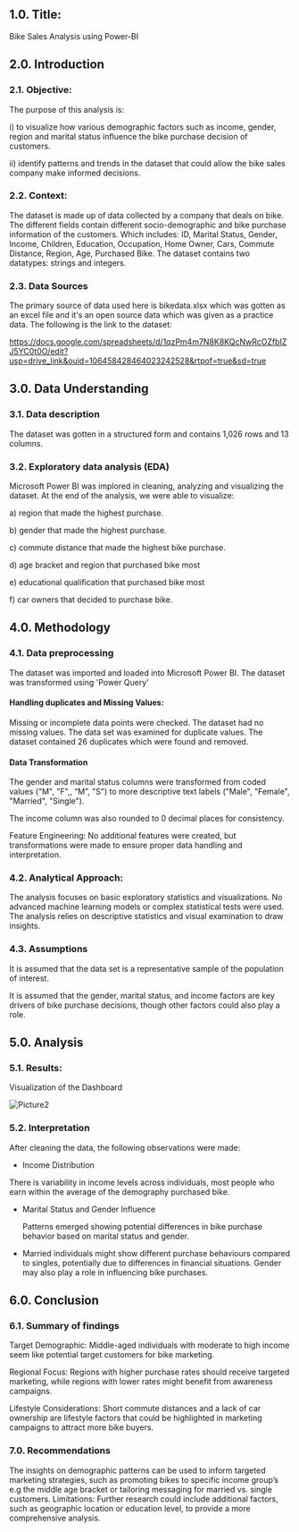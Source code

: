 ## 1.0. Title:

Bike Sales Analysis using Power-BI

## 2.0. Introduction

### 2.1. Objective: 

The purpose of this analysis is:

i) to visualize  how various demographic factors such as income, gender, region and marital status influence the bike purchase decision of customers. 

ii) identify patterns and trends in the dataset that could allow the bike sales company make informed decisions.

### 2.2. Context: 

The dataset is made up of data collected by a company that deals on bike. The different fields contain different socio-demographic and bike purchase information of the customers. Which includes: ID,	Marital Status,	Gender,	Income,	Children,	Education,	Occupation,	Home Owner,	Cars,	Commute Distance,	Region,	Age,	Purchased Bike. The dataset contains two datatypes: strings and integers.

### 2.3. Data Sources

The primary source of data used here is bikedata.xlsx which was gotten as an excel file and it's an open source data which was given as a practice data. The following is the link to the dataset: 

https://docs.google.com/spreadsheets/d/1qzPm4m7N8K8KQcNwRcOZfbIZJ5YC0t0O/edit?usp=drive_link&ouid=106458428464023242528&rtpof=true&sd=true



## 3.0. Data Understanding

### 3.1. Data description
The dataset was gotten in a structured form and contains 1,026 rows and 13 columns. 

### 3.2. Exploratory data analysis (EDA)

Microsoft Power BI was implored in cleaning, analyzing and visualizing the dataset. At the end of the analysis, we were able to visualize:

a) region that made the highest purchase.

b) gender that made the highest purchase.

c) commute distance that made the highest bike purchase.

d) age bracket and region that purchased bike most 

e) educational qualification that purchased bike most

f) car owners that decided to purchase bike.


## 4.0. Methodology

### 4.1. Data preprocessing

The dataset was imported and loaded into Microsoft Power BI. The dataset was transformed using 'Power Query'
#### Handling duplicates and Missing Values:

Missing or incomplete data points were checked. The dataset had no missing values. The data set was examined for duplicate values. The dataset contained 26 duplicates which were found and removed. 

#### Data Transformation

The gender and marital status columns were transformed from coded values ("M", "F",, “M”, "S") to more descriptive text labels ("Male", "Female", "Married", "Single").

The income column was also rounded to 0 decimal places for consistency.

Feature Engineering: No additional features were created, but transformations were made to ensure proper data handling and interpretation.

### 4.2. Analytical Approach:

The analysis focuses on basic exploratory statistics and visualizations. No advanced machine learning models or complex statistical tests were used. The analysis relies on descriptive statistics and visual examination to draw insights.

### 4.3. Assumptions

It is assumed that the data set is a representative sample of the population of interest.


It is assumed that the gender, marital status, and income factors are key drivers of bike purchase decisions, though other factors could also play a role.


## 5.0. Analysis

### 5.1. Results:

Visualization of the Dashboard

![Picture2](https://github.com/user-attachments/assets/d5cf6879-920a-43c1-94c1-a25fec6582a1)


### 5.2. Interpretation

After cleaning the data, the following observations were made:

- Income Distribution
  
There is variability in income levels across individuals, most people who earn within the average of the demography purchased bike.

- Marital Status and Gender Influence

  Patterns emerged showing potential differences in bike purchase behavior based on marital status and gender.
  
- Married individuals might show different purchase behaviours compared to singles, potentially due to differences in financial situations.
Gender may also play a role in influencing bike purchases.

## 6.0. Conclusion

### 6.1. Summary of findings

Target Demographic: Middle-aged individuals with moderate to high income seem like potential target customers for bike marketing.

Regional Focus: Regions with higher purchase rates should receive targeted marketing, while regions with lower rates might benefit from awareness campaigns.

Lifestyle Considerations: Short commute distances and a lack of car ownership are lifestyle factors that could be highlighted in marketing campaigns to attract more bike buyers.

### 7.0. Recommendations

The insights on demographic patterns can be used to inform targeted marketing strategies, such as promoting bikes to specific income group’s e.g the middle age bracket or tailoring messaging for married vs. single customers.
Limitations:
Further research could include additional factors, such as geographic location or education level, to provide a more comprehensive analysis.
